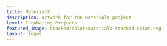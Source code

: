 ```yaml
---
title: MaterialX
description: Artwork for the MaterialX project
level: Incubating Projects
featured_image: stacked/color/materialx-stacked-color.svg
layout: logos
---
```

